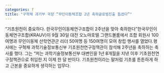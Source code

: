 ```yaml
---
categories: f
title: "구혁채 과기부 국장 “무인이동체조합 2년 축하글로벌진출 돕겠다”"
---
```

“기초원천이 중요하다. 한국무인이동체연구조합이 2주년을 맞아 축하한다”한국무인이동체연구조합(KRAUV)이 9월 30일 대전 오노마호텔 그랜드볼룸에서 조합 회원사 100여명과 무인이동체 산학연관군 리더 50여명 등 150여명이 모여 창립 행사를 열었다.행사에는 구혁채 과학기술정보통신부 기초원천연구정책관이 참석해 2주년을 축하하는 축사를 했다. 그는 “저는 과학기술정보통신부 대변인을 1년 8개월을 지낸 이후 기초원천연구정책관으로 취임한 지 이제 한 달 반이다. 기초원천이라는 말처럼 기초를 튼튼하게 하고 근본을 중요하게 생각하는 업무다.